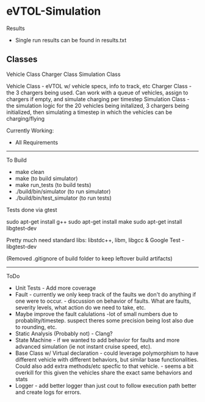 # eVTOL-Simulation

Results
- Single run results can be found in results.txt

Classes
---------
Vehicle Class
Charger Class
Simulation Class

Vehicle Class - eVTOL w/ vehicle specs, info to track, etc
Charger Class - the 3 chargers being used. Can work with a queue of vehicles, assign to chargers if empty, and simulate charging per timestep
Simulation Class - the simulation logic for the 20 vehicles being initalized, 3 chargers being initialized, then simulating a timestep in which the vehicles can be charging/flying

Currently Working:
- All Requirements

-------------------------------------------------------------------------------------------------------------

To Build
- make clean
- make (to build simulator)
- make run_tests (to build tests)
- ./build/bin/simulator (to run simulator)
- ./build/bin/test_simulator (to run tests)

Tests done via gtest

sudo apt-get install g++
sudo apt-get install make
sudo apt-get install libgtest-dev

Pretty much need standard libs: libstdc++, libm, libgcc &
Google Test - libgtest-dev

(Removed .gitignore of build folder to keep leftover build artifacts)

-------------------------------------------------------------------------------------------------------------

ToDo
- Unit Tests - Add more coverage
- Fault - currently we only keep track of the faults we don't do anything if one were to occur.
        - discussion on behavior of faults. What are faults, severity levels, what action do we need to take, etc.
- Maybe improve the fault calulations
        -lot of small numbers due to probablity/timestep. suspect theres some precision being lost also due to rounding, etc.
- Static Analysis (Probably not)
        - Clang?
- State Machine - if we wanted to add behavior for faults and more advanced simulation (ie not instant cruise speed, etc). 
- Base Class w/ Virtual declaration - could leverage polymorphism to have different vehicle with different behaviors, but similar base functionalities. Could also add extra methods/etc specfic to that vehicle.
        - seems a bit overkill for this given the vehicles share the exact same behaviors and stats
- Logger - add better logger than just cout to follow execution path better and create logs for errors. 